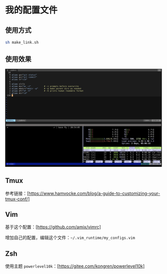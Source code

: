 # 我的配置文件

## 使用方式

```bash
sh make_link.sh
```

## 使用效果

![screenshot.png](./Screenshot.png)

## Tmux

参考链接：[https://www.hamvocke.com/blog/a-guide-to-customizing-your-tmux-conf/]

## Vim

基于这个配置：[https://github.com/amix/vimrc]

增加自己的配置，编辑这个文件：`~/.vim_runtime/my_configs.vim`

## Zsh

使用主题 `powerlevel10k`：[https://gitee.com/kongren/powerlevel10k]


